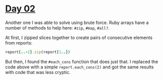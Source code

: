 # [Day 02](https://adventofcode.com/2024/day/2)

Another one I was able to solve using brute force.  Ruby arrays have a number
of methods to help here: `#zip`, `#map`, `#all?`.

At first, I zipped slices together to create pairs of consecutive elements from
reports:

```ruby
report[..-2].zip(report[1..])
```

But then, I found the `#each_cons` function that does just that.  I replaced the
code above with a simple `report.each_cons(2)` and got the same results with
code that was less cryptic.
